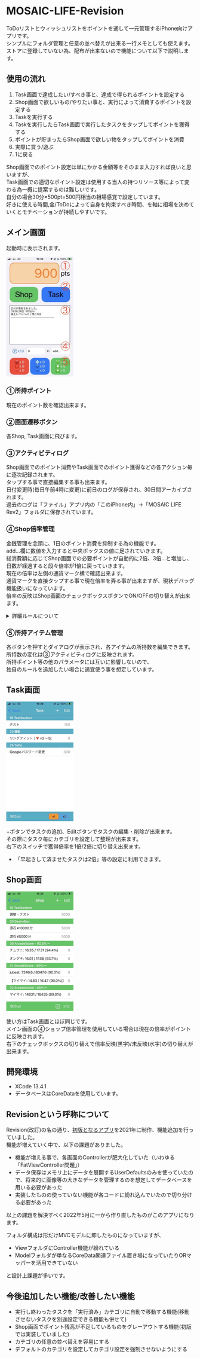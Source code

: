 # MOSAIC-LIFE-Revision
ToDoリストとウィッシュリストをポイントを通して一元管理するiPhone向けアプリです。  
シンプルにフォルダ管理と任意の並べ替えが出来る一行メモとしても使えます。  
ストアに登録していない為、配布が出来ないので機能について以下で説明します。

## 使用の流れ
1. Task画面で達成したい/すべき事と、達成で得られるポイントを設定する  
2. Shop画面で欲しいもの/やりたい事と、実行によって消費するポイントを設定する  
3. Taskを実行する  
4. Taskを実行したらTask画面で実行したタスクをタップしてポイントを獲得する  
5. ポイントが貯まったらShop画面で欲しい物をタップしてポイントを消費  
6. 実際に買う/遊ぶ  
7. 1に戻る  

Shop画面でのポイント設定は単にかかる金額等をそのまま入力すれば良いと思いますが、  
Task画面での適切なポイント設定は使用する当人の持つリソース等によって変わる為一概に提案するのは難しいです。    
自分の場合30分=500pt=500円相当の相場感覚で設定しています。  
好きに使える時間,金/ToDoによって自身を拘束すべき時間、を軸に相場を決めていくとモチベーションが持続しやすいです。

## メイン画面
起動時に表示されます。

<img src="https://github.com/frontalice/MOSAIC-LIFE-Rev2/blob/manage-images/MOSAIC%20LIFE%20Rev2/Assets.xcassets/ScreenShots.imageset/main.jpeg" width="180" height="320">

### ①所持ポイント
現在のポイント数を確認出来ます。

### ②画面遷移ボタン
各Shop, Task画面に飛びます。

### ③アクティビティログ
Shop画面でのポイント消費やTask画面でのポイント獲得などの各アクション毎に逐次記録されます。  
タップする事で直接編集する事も出来ます。  
日付変更時(毎日午前4時に変更)に前日のログが保存され、30日間アーカイブされます。  
過去のログは「ファイル」アプリ内の「このiPhone内」->「MOSAIC LIFE Rev2」フォルダに保存されています。

### ④Shop倍率管理
金銭管理を念頭に、1日のポイント消費を抑制する為の機能です。  
add...欄に数値を入力すると中央ボックスの値に足されていきます。  
総消費額に応じてShop画面での必要ポイントが自動的に2倍、3倍...と増加し、日数が経過すると段々倍率が1倍に戻っていきます。  
現在の倍率は左側の通貨マーク横で確認出来ます。  
通貨マークを直接タップする事で現在倍率を弄る事が出来ますが、現状デバッグ機能扱いになっています。  
倍率の反映はShop画面のチェックボックスボタンでON/OFFの切り替えが出来ます。  
<details>
<summary>詳細ルールについて</summary>
Shop画面の倍率は中央欄の数値によって以下のテーブルを元に決定されます。

Point|Rate|初期ポイント
---|---|---
0~2999|x1.0|0
3000~5999|x1.5|3000
6000~8999|x2.0|6000
9000~11999|x3.0|9000
12000~14999|x4.0|12000
15000~|x5.0|15000

午前4時を跨ぐ度に、数値欄はテーブル上の初期ポイントに初期化されます。  
倍率は2日経過(午前4時を2回跨ぐ)事により一つ下の倍率に下がりますが、  
倍率が再び上がった時点で残り日数は2日にリセットされます。  
想定する使用例としては、「1日に使う金額が3000円超える毎にそれ以上の浪費を抑制したいが、ToDoの頑張り次第では買えるようにしたい」といった感じです。  
</details>

### ⑤所持アイテム管理
各ボタンを押すとダイアログが表示され、各アイテムの所持数を編集できます。  
所持数の変化は③アクティビティログに反映されます。  
所持ポイント等の他のパラメータには互いに影響しないので、  
独自のルールを追加したい場合に適宜使う事を想定しています。

## Task画面

<img src="https://github.com/frontalice/MOSAIC-LIFE-Rev2/blob/manage-images/MOSAIC%20LIFE%20Rev2/Assets.xcassets/ScreenShots.imageset/task.jpeg" width="180" height="320">

+ボタンでタスクの追加、Editボタンでタスクの編集・削除が出来ます。  
その際にタスク毎にカテゴリを設定して整理が出来ます。  
右下のスイッチで獲得倍率を1倍/2倍に切り替え出来ます。  
- 「早起きして済ませたタスクは2倍」等の設定に利用できます。

## Shop画面

<img src="https://github.com/frontalice/MOSAIC-LIFE-Rev2/blob/manage-images/MOSAIC%20LIFE%20Rev2/Assets.xcassets/ScreenShots.imageset/shop.jpeg" width="180" height="320">

使い方はTask画面とほぼ同じです。  
メイン画面の④ショップ倍率管理を使用している場合は現在の倍率がポイントに反映されます。  
右下のチェックボックスの切り替えで倍率反映(黒字)/未反映(水字)の切り替えが出来ます。

## 開発環境
- XCode 13.4.1
- データベースはCoreDataを使用しています。

## Revisionという呼称について
Revision(改訂)の名の通り、[初版となるアプリ](https://github.com/frontalice/MOSAIC-LIFE)を2021年に制作、機能追加を行っていました。  
機能が増えていく中で、以下の課題がありました。
- 機能が増える事で、各画面のControllerが肥大化していた（いわゆる「FatViewController問題」）
- データ保存はメモリ上にデータを展開するUserDefaultsのみを使っていたので、将来的に画像等の大きなデータを管理するのを想定してデータベースを用いる必要があった
- 実装したものの使っていない機能が各コードに紛れ込んでいたので切り分ける必要があった

以上の課題を解決すべく2022年5月に一から作り直したものがこのアプリになります。  

フォルダ構成は形だけMVCモデルに即したものになっていますが、
- ViewフォルダにController機能が紛れている
- Modelフォルダが単なるCoreData関連ファイル置き場になっていたりORマッパーを活用できていない

と設計上課題が多いです。

## 今後追加したい機能/改善したい機能
- 実行し終わったタスクを「実行済み」カテゴリに自動で移動する機能(移動させないタスクを別途設定できる機能も併せて)
- Shop画面でポイント残高が不足しているものをグレーアウトする機能(初版では実装していました)
- カテゴリの任意の並べ替えを容易にする
- デフォルトのカテゴリを設定してカテゴリ設定を強制させないようにする
